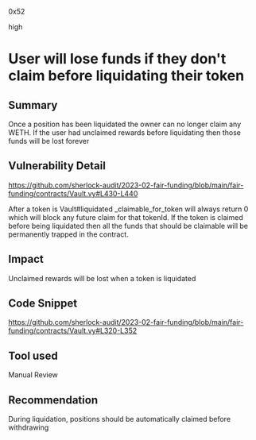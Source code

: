0x52

high

# User will lose funds if they don't claim before liquidating their token

## Summary

Once a position has been liquidated the owner can no longer claim any WETH. If the user had unclaimed rewards before liquidating then those funds will be lost forever

## Vulnerability Detail

https://github.com/sherlock-audit/2023-02-fair-funding/blob/main/fair-funding/contracts/Vault.vy#L430-L440

After a token is Vault#liquidated _claimable_for_token will always return 0 which will block any future claim for that tokenId. If the token is claimed before being liquidated then all the funds that should be claimable will be permanently trapped in the contract.

## Impact

Unclaimed rewards will be lost when a token is liquidated

## Code Snippet

https://github.com/sherlock-audit/2023-02-fair-funding/blob/main/fair-funding/contracts/Vault.vy#L320-L352

## Tool used

Manual Review

## Recommendation

During liquidation, positions should be automatically claimed before withdrawing